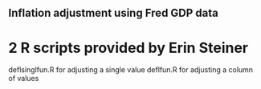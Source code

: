 ## Inflation adjustment using Fred GDP data
# 2 R scripts provided by Erin Steiner

deflsinglfun.R for adjusting a single value
deflfun.R for adjusting a column of values
